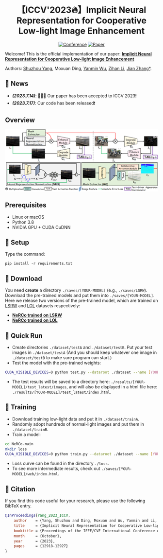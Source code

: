 <div align="center">

# 【ICCV'2023🔥】Implicit Neural Representation for Cooperative Low-light Image Enhancement
[![Conference](http://img.shields.io/badge/ICCV-2023-FFD93D.svg)](https://iccv2023.thecvf.com/)
[![Paper](http://img.shields.io/badge/Paper-Openaccess-FF6B6B.svg)](https://openaccess.thecvf.com/content/ICCV2023/html/Yang_Implicit_Neural_Representation_for_Cooperative_Low-light_Image_Enhancement_ICCV_2023_paper.html)
</div>

Welcome! This is the official implementation of our paper: [**Implicit Neural Representation for Cooperative Low-light Image Enhancement**](https://openaccess.thecvf.com/content/ICCV2023/html/Yang_Implicit_Neural_Representation_for_Cooperative_Low-light_Image_Enhancement_ICCV_2023_paper.html)

Authors: [Shuzhou Yang](https://ysz2022.github.io/), Moxuan Ding, [Yanmin Wu](https://scholar.google.com/citations?user=11sQNWwAAAAJ&hl=zh-CN&oi=ao), [Zihan Li](https://huanglizi.github.io/), [Jian Zhang*](https://jianzhang.tech/).

## 📣 News
- **_(2023.7.14)_**: 🎉🎉🎉 Our paper has been accepted to ICCV 2023❗️
- **_(2023.7.17)_**: Our code has been released❗️

## Overview
![avatar](Overview.PNG)

## Prerequisites
- Linux or macOS
- Python 3.8
- NVIDIA GPU + CUDA CuDNN

## 🔑 Setup
Type the command:
```
pip install -r requirements.txt
```

## 🧩 Download
You need **create** a directory `./saves/[YOUR-MODEL]` (e.g., `./saves/LSRW`). \
Download the pre-trained models and put them into `./saves/[YOUR-MODEL]`. \
Here we release two versions of the pre-trained model, which are trained on [LSRW](https://github.com/JianghaiSCU/R2RNet#dataset) and [LOL](https://daooshee.github.io/BMVC2018website/) datasets respectively:
- [**NeRCo trained on LSRW**](https://drive.google.com/file/d/1DUT2DdD0Ro4w20MAMUH0Z8pA4xaxfEAu/view?usp=sharing)
- [**NeRCo trained on LOL**](https://drive.google.com/file/d/1uL4u1iXN2xoVr4Owr5uZgYY3k03nvJZ3/view?usp=sharing)


## 🚀 Quick Run
- Create directories `./dataset/testA` and `./dataset/testB`. Put your test images in `./dataset/testA` (And you should keep whatever one image in `./dataset/testB` to make sure program can start.)
- Test the model with the pre-trained weights:
```bash
CUDA_VISIBLE_DEVICES=0 python test.py --dataroot ./dataset --name [YOUR-MODEL] --preprocess=none
```
- The test results will be saved to a directory here: `./results/[YOUR-MODEL]/test_latest/images`, and will also be displayed in a html file here: `./results/[YOUR-MODEL]/test_latest/index.html`.

## 🤖 Training
- Download training low-light data and put it in `./dataset/trainA`.
- Randomly adopt hundreds of normal-light images and put them in `./dataset/trainB`.
- Train a model:
```bash
cd NeRCo-main
mkdir loss
CUDA_VISIBLE_DEVICES=0 python train.py --dataroot ./dataset --name [YOUR-MODEL]
```
- Loss curve can be found in the directory `./loss`.
- To see more intermediate results, check out `./saves/[YOUR-MODEL]/web/index.html`.

## 📌 Citation

If you find this code useful for your research, please use the following BibTeX entry.

```bibtex
@InProceedings{Yang_2023_ICCV,
    author    = {Yang, Shuzhou and Ding, Moxuan and Wu, Yanmin and Li, Zihan and Zhang, Jian},
    title     = {Implicit Neural Representation for Cooperative Low-light Image Enhancement},
    booktitle = {Proceedings of the IEEE/CVF International Conference on Computer Vision (ICCV)},
    month     = {October},
    year      = {2023},
    pages     = {12918-12927}
}
```
